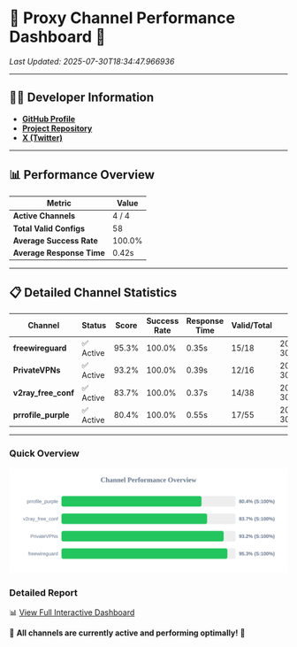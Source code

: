 # 🌟 Proxy Channel Performance Dashboard 🌟

_Last Updated: 2025-07-30T18:34:47.966936_

---

## 👩‍💻 Developer Information

- **[GitHub Profile](https://github.com/4n0nymou3)**  
- **[Project Repository](https://github.com/4n0nymou3/multi-proxy-config-fetcher)**  
- **[X (Twitter)](https://x.com/4n0nymou3)**  

---

## 📊 Performance Overview

| Metric                | Value       |
|-----------------------|-------------|
| **Active Channels**   | 4 / 4       |
| **Total Valid Configs** | 58          |
| **Average Success Rate** | 100.0%      |
| **Average Response Time** | 0.42s       |

---

## 📋 Detailed Channel Statistics

| Channel          | Status     | Score  | Success Rate | Response Time | Valid/Total | Last Success               |
|------------------|------------|--------|--------------|---------------|-------------|----------------------------|
| **freewireguard**  | ✅ Active  | 95.3%  | 100.0% | 0.35s         | 15/18       | 2025-07-30T18:34:47.965122 |
| **PrivateVPNs**  | ✅ Active  | 93.2%  | 100.0% | 0.39s         | 12/16       | 2025-07-30T18:34:47.589755 |
| **v2ray_free_conf**  | ✅ Active  | 83.7%  | 100.0% | 0.37s         | 14/38       | 2025-07-30T18:34:47.163914 |
| **prrofile_purple**  | ✅ Active  | 80.4%  | 100.0% | 0.55s         | 17/55       | 2025-07-30T18:34:46.741019 |

---

### Quick Overview
<div align="center">
  <a href="https://raw.githubusercontent.com/nullluser/NullRepo/refs/heads/main/assets/channel_stats_chart.svg">
    <img src="https://raw.githubusercontent.com/nullluser/NullRepo/refs/heads/main/assets/channel_stats_chart.svg" alt="Source Performance Statistics" width="800">
  </a>
</div>

### Detailed Report
📊 [View Full Interactive Dashboard](https://htmlpreview.github.io/?https://github.com/nullluser/NullRepo/blob/main/assets/performance_report.html)

🎉 **All channels are currently active and performing optimally!** 🎉
